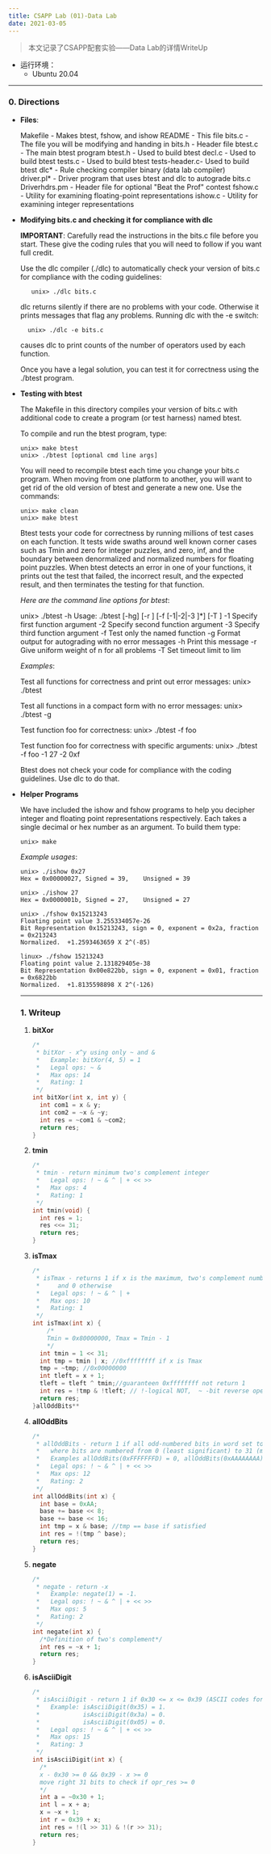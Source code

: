 ```yaml
---
title: CSAPP Lab (01)-Data Lab
date: 2021-03-05
---
```


> 本文记录了CSAPP配套实验——Data Lab的详情WriteUp

- 运行环境：
  - Ubuntu 20.04 

---

### 0. Directions

- **Files**:

  Makefile	- Makes btest, fshow, and ishow
  README		- This file
  bits.c		- The file you will be modifying and handing in
  bits.h		- Header file
  btest.c		- The main btest program
  btest.h	- Used to build btest
  decl.c	- Used to build btest
  tests.c       - Used to build btest
  tests-header.c- Used to build btest
  dlc*		- Rule checking compiler binary (data lab compiler)	 
  driver.pl*	- Driver program that uses btest and dlc to autograde bits.c
  Driverhdrs.pm   - Header file for optional "Beat the Prof" contest
  fshow.c		- Utility for examining floating-point representations
  ishow.c		- Utility for examining integer representations

- **Modifying bits.c and checking it for compliance with dlc**

  **IMPORTANT**: Carefully read the instructions in the bits.c file before you start. These give the coding rules that you will need to follow if you want full credit.

  Use the dlc compiler (./dlc) to automatically check your version of bits.c for compliance with the coding guidelines:

         unix> ./dlc bits.c

  dlc returns silently if there are no problems with your code. Otherwise it prints messages that flag any problems.  Running dlc with the -e switch:

      	unix> ./dlc -e bits.c  

  causes dlc to print counts of the number of operators used by each function.

  Once you have a legal solution, you can test it for correctness using the ./btest program.

- **Testing with btest**

  The Makefile in this directory compiles your version of bits.c with additional code to create a program (or test harness) named btest.

  To compile and run the btest program, type:

      unix> make btest
      unix> ./btest [optional cmd line args]

  You will need to recompile btest each time you change your bits.c program. When moving from one platform to another, you will want to get rid of the old version of btest and generate a new one.  Use the commands:

      unix> make clean
      unix> make btest

  Btest tests your code for correctness by running millions of test cases on each function.  It tests wide swaths around well known corner cases such as Tmin and zero for integer puzzles, and zero, inf, and the boundary between denormalized and normalized numbers for floating point puzzles. When btest detects an error in one of your functions, it prints out the test that failed, the incorrect result, and the expected result, and then terminates the testing for that function.

  *Here are the command line options for btest*:

    unix> ./btest -h
    Usage: ./btest [-hg] [-r <n>] [-f <name> [-1|-2|-3 <val>]*] [-T <time limit>]
      -1 <val>  Specify first function argument
      -2 <val>  Specify second function argument
      -3 <val>  Specify third function argument
      -f <name> Test only the named function
      -g        Format output for autograding with no error messages
      -h        Print this message
      -r <n>    Give uniform weight of n for all problems
      -T <lim>  Set timeout limit to lim

  *Examples*:

    Test all functions for correctness and print out error messages:
    unix> ./btest

    Test all functions in a compact form with no error messages:
    unix> ./btest -g

    Test function foo for correctness:
    unix> ./btest -f foo

    Test function foo for correctness with specific arguments:
    unix> ./btest -f foo -1 27 -2 0xf

  Btest does not check your code for compliance with the coding guidelines.  Use dlc to do that.

- **Helper Programs**

  We have included the ishow and fshow programs to help you decipher integer and floating point representations respectively. Each takes a single decimal or hex number as an argument. To build them type:

      unix> make

  *Example usages*:

      unix> ./ishow 0x27
      Hex = 0x00000027,	Signed = 39,	Unsigned = 39
      
      unix> ./ishow 27
      Hex = 0x0000001b,	Signed = 27,	Unsigned = 27
      
      unix> ./fshow 0x15213243
      Floating point value 3.255334057e-26
      Bit Representation 0x15213243, sign = 0, exponent = 0x2a, fraction = 0x213243
      Normalized.  +1.2593463659 X 2^(-85)
      
      linux> ./fshow 15213243
      Floating point value 2.131829405e-38
      Bit Representation 0x00e822bb, sign = 0, exponent = 0x01, fraction = 0x6822bb
      Normalized.  +1.8135598898 X 2^(-126)

  ---

  ### 1. Writeup

  1. **bitXor**

     ```c
     /* 
      * bitXor - x^y using only ~ and & 
      *   Example: bitXor(4, 5) = 1
      *   Legal ops: ~ &
      *   Max ops: 14
      *   Rating: 1
      */
     int bitXor(int x, int y) {
       int com1 = x & y;
       int com2 = ~x & ~y; 
       int res = ~com1 & ~com2;
       return res;
     }
     ```

  2. **tmin**

     ```c
     /* 
      * tmin - return minimum two's complement integer 
      *   Legal ops: ! ~ & ^ | + << >>
      *   Max ops: 4
      *   Rating: 1
      */
     int tmin(void) {
       int res = 1;
       res <<= 31;
       return res;
     }
     ```

  3. **isTmax**

     ```C
     /*
      * isTmax - returns 1 if x is the maximum, two's complement number,
      *     and 0 otherwise 
      *   Legal ops: ! ~ & ^ | +
      *   Max ops: 10
      *   Rating: 1
      */
     int isTmax(int x) {
         /*
         Tmin = 0x80000000, Tmax = Tmin - 1
         */
       int tmin = 1 << 31;
       int tmp = tmin | x; //0xffffffff if x is Tmax
       tmp = ~tmp; //0x00000000
       int tleft = x + 1;
       tleft = tleft ^ tmin;//guaranteen 0xffffffff not return 1
       int res = !tmp & !tleft; // !-logical NOT,  ~ -bit reverse operator
       return res;
     }allOddBits**
     ```

  4. **allOddBits**

     ```C
     /* 
      * allOddBits - return 1 if all odd-numbered bits in word set to 1
      *   where bits are numbered from 0 (least significant) to 31 (most significant)
      *   Examples allOddBits(0xFFFFFFFD) = 0, allOddBits(0xAAAAAAAA) = 1
      *   Legal ops: ! ~ & ^ | + << >>
      *   Max ops: 12
      *   Rating: 2
      */
     int allOddBits(int x) {
       int base = 0xAA;
       base += base << 8;
       base += base << 16;
       int tmp = x & base; //tmp == base if satisfied
       int res = !(tmp ^ base);
       return res;
     }
     ```

  5. **negate**

     ```c
     /* 
      * negate - return -x 
      *   Example: negate(1) = -1.
      *   Legal ops: ! ~ & ^ | + << >>
      *   Max ops: 5
      *   Rating: 2
      */
     int negate(int x) {
       /*Definition of two's complement*/
       int res = ~x + 1;
       return res;
     }
     ```

  6. **isAsciiDigit**

     ```C
     /* 
      * isAsciiDigit - return 1 if 0x30 <= x <= 0x39 (ASCII codes for characters '0' to '9')
      *   Example: isAsciiDigit(0x35) = 1.
      *            isAsciiDigit(0x3a) = 0.
      *            isAsciiDigit(0x05) = 0.
      *   Legal ops: ! ~ & ^ | + << >>
      *   Max ops: 15
      *   Rating: 3
      */
     int isAsciiDigit(int x) {
       /*
       x - 0x30 >= 0 && 0x39 - x >= 0
       move right 31 bits to check if opr_res >= 0
       */
       int a = ~0x30 + 1;
       int l = x + a;
       x = ~x + 1;
       int r = 0x39 + x;
       int res = !(l >> 31) & !(r >> 31);
       return res;
     }
     ```

     


